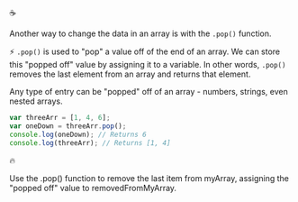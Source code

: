 :coffee:

Another way to change the data in an array is with the `.pop()` function.

:zap: `.pop()` is used to "pop" a value off of the end of an array. We can store this "popped off" value by assigning it to a variable. In other words, `.pop()` removes the last element from an array and returns that element.

Any type of entry can be "popped" off of an array - numbers, strings, even nested arrays.

```javascript
var threeArr = [1, 4, 6];
var oneDown = threeArr.pop();
console.log(oneDown); // Returns 6
console.log(threeArr); // Returns [1, 4]
```

:fire:

Use the .pop() function to remove the last item from myArray, assigning the "popped off" value to removedFromMyArray.
